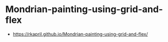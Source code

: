# Mondrian-painting-using-grid-and-flex
- https://rkapril.github.io/Mondrian-painting-using-grid-and-flex/
